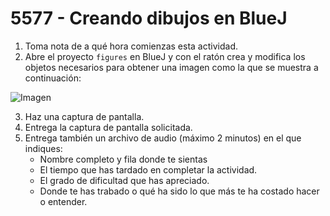 # 5577 - Creando dibujos en BlueJ

1. Toma nota de a qué hora comienzas esta actividad.
2. Abre el proyecto `figures` en BlueJ y con el ratón crea y modifica los objetos necesarios para obtener una imagen como la que se muestra a continuación:

  ![Imagen](0449.png)

3. Haz una captura de pantalla.
4. Entrega la captura de pantalla solicitada.
7. Entrega también un archivo de audio (máximo 2 minutos) en el que indiques:
    - Nombre completo y fila donde te sientas
    - El tiempo que has tardado en completar la actividad.
    - El grado de dificultad que has apreciado.
    - Donde te has trabado o qué ha sido lo que más te ha costado hacer o entender.
